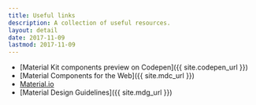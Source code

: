 ```yaml
---
title: Useful links
description: A collection of useful resources.
layout: detail
date: 2017-11-09
lastmod: 2017-11-09
---
```


- [Material Kit components preview on Codepen]({{ site.codepen_url }})
- [Material Components for the Web]({{ site.mdc_url }})
- [Material.io](https://material.io/)
- [Material Design Guidelines]({{ site.mdg_url }})

